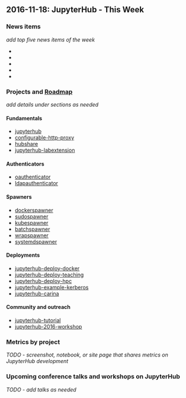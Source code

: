 ## 2016-11-18: JupyterHub - This Week

### News items

*add top five news items of the week*

- 
- 
- 
- 
- 

### Projects and [Roadmap](https://github.com/jupyter/roadmap/blob/master/jupyterhub.md)

*add details under sections as needed*

#### Fundamentals

- [jupyterhub](https://github.com/jupyterhub/jupyterhub)
- [configurable-http-proxy](https://github.com/jupyterhub/configurable-http-proxy)
- [hubshare](https://github.com/jupyterhub/hubshare)
- [jupyterhub-labextension](https://github.com/jupyterhub/jupyterhub-labextension)

#### Authenticators

- [oauthenticator](https://github.com/jupyterhub/oauthenticator)
- [ldapauthenticator](https://github.com/jupyterhub/ldapauthenticator)

#### Spawners

- [dockerspawner](https://github.com/jupyterhub/dockerspawner)
- [sudospawner](https://github.com/jupyterhub/sudospawner)
- [kubespawner](https://github.com/jupyterhub/kubespawner)
- [batchspawner](https://github.com/jupyterhub/batchspawner)
- [wrapspawner](https://github.com/jupyterhub/wrapspawner)
- [systemdspawner](https://github.com/jupyterhub/systemdspawner)

#### Deployments

- [jupyterhub-deploy-docker](https://github.com/jupyterhub/jupyterhub-deploy-docker)
- [jupyterhub-deploy-teaching](https://github.com/jupyterhub/jupyterhub-deploy-teaching)
- [jupyterhub-deploy-hpc](https://github.com/jupyterhub/jupyterhub-deploy-hpc)
- [jupyterhub-example-kerberos](https://github.com/jupyterhub/jupyterhub-example-kerberos)
- [jupyterhub-carina](https://github.com/jupyterhub/jupyterhub-carina)

#### Community and outreach

- [jupyterhub-tutorial](https://github.com/jupyterhub/jupyterhub-tutorial)
- [jupyterhub-2016-workshop](https://github.com/jupyterhub/jupyterhub-2016-workshop)


### Metrics by project

*TODO - screenshot, notebook, or site page that shares metrics on JupyterHub development*

### Upcoming conference talks and workshops on JupyterHub

*TODO - add talks as needed*


